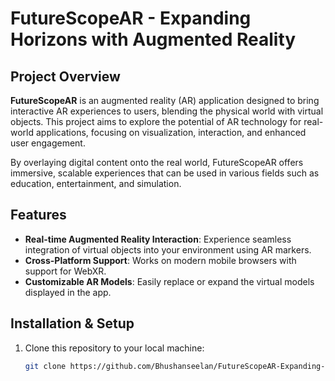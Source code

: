 # FutureScopeAR - Expanding Horizons with Augmented Reality

## Project Overview

**FutureScopeAR** is an augmented reality (AR) application designed to bring interactive AR experiences to users, blending the physical world with virtual objects. This project aims to explore the potential of AR technology for real-world applications, focusing on visualization, interaction, and enhanced user engagement. 

By overlaying digital content onto the real world, FutureScopeAR offers immersive, scalable experiences that can be used in various fields such as education, entertainment, and simulation.

## Features

- **Real-time Augmented Reality Interaction**: Experience seamless integration of virtual objects into your environment using AR markers.
- **Cross-Platform Support**: Works on modern mobile browsers with support for  WebXR.
- **Customizable AR Models**: Easily replace or expand the virtual models displayed in the app.

## Installation & Setup

1. Clone this repository to your local machine:
   ```bash
   git clone https://github.com/Bhushanseelan/FutureScopeAR-Expanding-Horizons-with-Augmented-Reality.git
